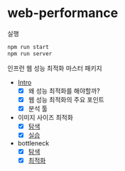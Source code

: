 # web-performance
실행
```js
npm run start
npm run server
```
인프런 웹 성능 최적화 마스터 패키지

- [Intro](https://github.com/twilight92/web-performance/wiki/01.-Intro)
  - [x] 왜 성능 최적화를 해야할까?
  - [x] 웹 성능 최적화의 주요 포인트
  - [x] 분석 툴
- 이미지 사이즈 최적화
  - [x] [탐색](https://github.com/twilight92/web-performance/wiki/02.-%ED%81%AC%EB%A1%AC-Audit-%ED%83%AD(Lighthouse)-%E2%80%90-%EC%9D%B4%EB%A1%A0)
  - [x] [실습](https://github.com/twilight92/web-performance/wiki/02.-%ED%81%AC%EB%A1%AC-Audit-%ED%83%AD(Lighthouse)-%E2%80%90-%EC%8B%A4%EC%8A%B5:-Properly-size-images)
- bottleneck 
  - [x] [탐색](https://github.com/twilight92/web-performance/wiki/04.-bottleneck-%EC%BD%94%EB%93%9C-%ED%83%90%EC%83%89)
  - [x] [최적화](https://github.com/twilight92/web-performance/wiki/05.-bottleneck-%EC%BD%94%EB%93%9C-%EC%B5%9C%EC%A0%81%ED%99%94)
